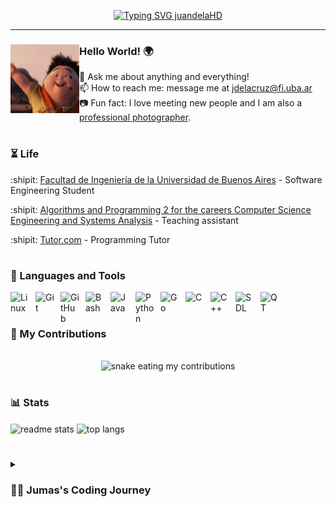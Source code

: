 <p align="center">
  <!-- Typing SVG by DenverCoder1 - https://github.com/DenverCoder1/readme-typing-svg -->
  <a href="https://git.io/typing-svg"><img src="https://readme-typing-svg.demolab.com?font=Lucida+Console&weight=500&size=26&pause=700&color=008FF7&center=true&vCenter=true&random=false&width=700&height=60&lines=Everyone+knows+me+as+'Jumas';Always+learning+new+things;Software+Engineering+Student;Programming+Tutor+at+Tutor.com;Algorithms+%26+data+structures+enthusiast;Skilled+in+debugging+complex+code+issues" alt="Typing SVG juandelaHD" /></a>
</p>

---

### 

### Hello World! 🌍 <a href="https://github.com/sponsors/M0nica"><img align="left" width="110" height="110" src="utils/wave_hello_up.webp"></a>


- :calling: Ask me about anything and everything!
- :mailbox: How to reach me: message me at [jdelacruz@fi.uba.ar](jdelacruz@fi.uba.ar)
- :camera: Fun fact: I love meeting new people and I am also a [professional photographer](https://www.behance.net/juandelahd).

#

### ⏳ Life

:shipit: [Facultad de Ingeniería de la Universidad de Buenos Aires](https://www.fi.uba.ar/) - Software Engineering Student

:shipit: [Algorithms and Programming 2 for the careers Computer Science Engineering and Systems Analysis](https://algoritmos-rw.github.io/algoritmos/) - Teaching assistant

:shipit: [Tutor.com](https://www.tutor.com/) - Programming Tutor

#

### 🧰 Languages and Tools

<img align="left" alt="Linux" width="30px" style="padding-right:10px;" src="https://cdn.jsdelivr.net/gh/devicons/devicon/icons/linux/linux-original.svg" />
<img align="left" alt="Git" width="30px" style="padding-right:10px;" src="https://cdn.jsdelivr.net/gh/devicons/devicon/icons/git/git-original.svg" />
<img align="left" alt="GitHub" width="30px" style="padding-right:10px;" src="https://cdn.jsdelivr.net/gh/devicons/devicon/icons/github/github-original.svg" />
<img align="left" alt="Bash" width="30px" style="padding-right:10px;" src="https://cdn.jsdelivr.net/gh/devicons/devicon/icons/bash/bash-original.svg" />
<img align="left" alt="Java" width="30px" style="padding-right:10px;" src="https://cdn.jsdelivr.net/gh/devicons/devicon/icons/java/java-original.svg"/>
<img align="left" alt="Python" width="30px" style="padding-right:10px;" src="https://cdn.jsdelivr.net/gh/devicons/devicon/icons/python/python-plain.svg" />
<img align="left" alt="Go" width="30px" style="padding-right:10px;" src="https://cdn.jsdelivr.net/gh/devicons/devicon@latest/icons/go/go-original.svg" />
<img align="left" alt="C" width="30px" style="padding-right:10px;" src="https://cdn.jsdelivr.net/gh/devicons/devicon@latest/icons/c/c-original.svg" />
<img align="left" alt="C++" width="30px" style="padding-right:10px;" src="https://cdn.jsdelivr.net/gh/devicons/devicon@latest/icons/cplusplus/cplusplus-original.svg" />
<img align="left" alt="SDL" width="30px" style="padding-right:10px;" src="https://cdn.jsdelivr.net/gh/devicons/devicon@latest/icons/sdl/sdl-original.svg" />
<img align="left" alt="QT" width="30px" style="padding-right:10px;" src="https://cdn.jsdelivr.net/gh/devicons/devicon@latest/icons/qt/qt-original.svg" />
<br />

#

### 🐍 My Contributions

<div align="center">
  <br>
  <img alt="snake eating my contributions" src="https://raw.githubusercontent.com/juandelaHD/juandelaHD/output/github-contribution-grid-snake.svg" />
  <br/>
</div>

#

### 📊 Stats

<img width=390 align="center" src="https://github-readme-stats-salesp07.vercel.app/api?username=juandelaHD&count_private=true&show_icons=true&theme=react&rank_icon=github&border_radius=10" alt="readme stats" />
<img width=325 align="center" src="https://github-readme-stats-salesp07.vercel.app/api/top-langs/?username=juandelaHD&hide=HTML&langs_count=8&layout=compact&theme=react&border_radius=10&size_weight=0.5&count_weight=0.5&exclude_repo=github-readme-stats" alt="top langs" />

#

<details><summary><h3>👨‍💻 Jumas's Coding Journey</h3></summary> Since a young age, my eagerness to solve minor issues ignited my passion for engineering. As a dedicated and driven student, I have an unquenchable desire for learning. I began my coding journey in my last year of high school with basic projects using "Scratch." This visual programming language made it easy to understand the fundamental concepts of coding, sparking my curiosity about how computers work and how to develop games or apps. This initial exposure led me to discover the field of Software Engineering, where I saw a clear path to turn my passion into a career. As I advanced in university, my understanding and love for software development grew deeper. The coursework was challenging but immensely rewarding. I found myself fascinated by algorithms, data structures, and the intricacies of software design. It wasn't long before I realized that sharing this knowledge could be just as fulfilling as acquiring it. This realization drove me to become a teaching assistant for the "Algorithms and Programming 2" course. The experience was transformative, as it honed my communication skills and deepened my understanding of the material. During this time, a friend introduced me to Tutor.com, an online platform where I could further my teaching aspirations by helping students from all over the world. This opportunity allowed me to refine my problem-solving skills and adapt my teaching methods to a diverse student base, enhancing both my technical and interpersonal abilities. In addition to teaching, I sought out ways to apply my skills in competitive environments. Along with three friends from university, I participated in several hackathons, including HackITBA, organized by the Instituto Tecnológico de Buenos Aires (ITBA). These competitions were exhilarating and provided practical experience in developing solutions under pressure. Working collaboratively in a team, brainstorming innovative ideas, and implementing them within tight deadlines was an invaluable experience that strengthened my ability to work in dynamic environments. These experiences collectively fueled my ambition to continually push the boundaries of my knowledge and skills. They reinforced my commitment to the field of software engineering and my desire to contribute meaningfully to technological advancements. Through teaching, tutoring, and participating in hackathons, I have developed a robust foundation that I am eager to build upon as I continue my coding journey.